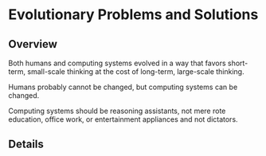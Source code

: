 Evolutionary Problems and Solutions
===================================

## Overview

Both humans and computing systems evolved in a way that favors short-term, small-scale thinking at the cost of long-term, large-scale thinking.

Humans probably cannot be changed, but computing systems can be changed.

Computing systems should be reasoning assistants, not mere rote education, office work, or entertainment appliances and not dictators.


## Details
